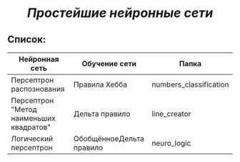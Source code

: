***<h1 align = "center">Простейшие нейронные сети</a>***

**<h2> Список: </h2>** 

| Нейронная сеть                         | Обучение сети           | Папка                  |
| -------------------------------------- | ----------------------- | ---------------------- |
| Персептрон распознования               | Правила Хебба           | numbers_classification |
| Персептрон "Метод наименьших квадратов"| Дельта правило          | line_creator           |
| Логический персептрон                  | ОбобщённоеДельта правило| neuro_logic            |
